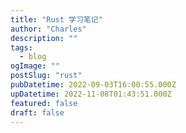 ```yaml
---
title: "Rust 学习笔记"
author: "Charles"
description: ""
tags:
  - blog
ogImage: ""
postSlug: "rust"
pubDatetime: 2022-09-03T16:00:55.000Z
upDatetime: 2022-11-08T01:43:51.000Z
featured: false
draft: false
---
```

